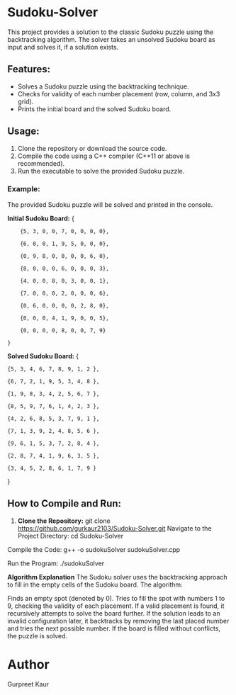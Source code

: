 # Sudoku-Solver
This project provides a solution to the classic Sudoku puzzle using the backtracking algorithm. The solver takes an unsolved Sudoku board as input and solves it, if a solution exists.

## Features:
- Solves a Sudoku puzzle using the backtracking technique.
- Checks for validity of each number placement (row, column, and 3x3 grid).
- Prints the initial board and the solved Sudoku board.

## Usage:
1. Clone the repository or download the source code.
2. Compile the code using a C++ compiler (C++11 or above is recommended).
3. Run the executable to solve the provided Sudoku puzzle.

### Example:
The provided Sudoku puzzle will be solved and printed in the console.

**Initial Sudoku Board:**
{

        {5, 3, 0, 0, 7, 0, 0, 0, 0},
        
        {6, 0, 0, 1, 9, 5, 0, 0, 0},

        {0, 9, 8, 0, 0, 0, 0, 6, 0},
        
        {8, 0, 0, 0, 6, 0, 0, 0, 3},
        
        {4, 0, 0, 8, 0, 3, 0, 0, 1},
        
        {7, 0, 0, 0, 2, 0, 0, 0, 6},
        
        {0, 6, 0, 0, 0, 0, 2, 8, 0},
        
        {0, 0, 0, 4, 1, 9, 0, 0, 5},
        
        {0, 0, 0, 0, 8, 0, 0, 7, 9}
        
    }

**Solved Sudoku Board:**
{  

    {5, 3, 4, 6, 7, 8, 9, 1, 2 },
    
    {6, 7, 2, 1, 9, 5, 3, 4, 8 },
    
    {1, 9, 8, 3, 4, 2, 5, 6, 7 },
    
    {8, 5, 9, 7, 6, 1, 4, 2, 3 },
    
    {4, 2, 6, 8, 5, 3, 7, 9, 1 },
    
    {7, 1, 3, 9, 2, 4, 8, 5, 6 },
    
    {9, 6, 1, 5, 3, 7, 2, 8, 4 },
    
    {2, 8, 7, 4, 1, 9, 6, 3, 5 },
    
    {3, 4, 5, 2, 8, 6, 1, 7, 9 }
  
  }
## How to Compile and Run:

1. **Clone the Repository:**
   git clone https://github.com/gurkaur2103/Sudoku-Solver.git
Navigate to the Project Directory:
cd Sudoku-Solver

Compile the Code:
g++ -o sudokuSolver sudokuSolver.cpp

Run the Program:
./sudokuSolver

**Algorithm Explanation**
The Sudoku solver uses the backtracking approach to fill in the empty cells of the Sudoku board. The algorithm:

Finds an empty spot (denoted by 0).
Tries to fill the spot with numbers 1 to 9, checking the validity of each placement.
If a valid placement is found, it recursively attempts to solve the board further.
If the solution leads to an invalid configuration later, it backtracks by removing the last placed number and tries the next possible number.
If the board is filled without conflicts, the puzzle is solved.

# Author
Gurpreet Kaur
